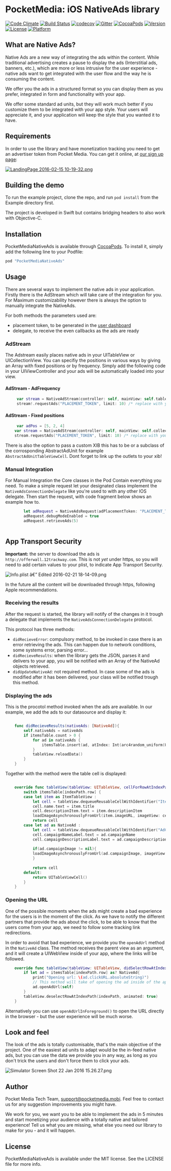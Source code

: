 # PocketMedia: iOS NativeAds library
[![Code Climate](https://codeclimate.com/github/Pocketbrain/nativeadslib-ios/badges/gpa.svg)](https://codeclimate.com/github/Pocketbrain/nativeadslib-ios)
[![Build Status](https://travis-ci.org/Pocketbrain/nativeadslib-ios.svg?branch=feature%2Fnew-structure-tests)](https://travis-ci.org/Pocketbrain/nativeadslib-ios)
[![codecov](https://codecov.io/gh/Pocketbrain/nativeadslib-ios/branch/feature%2Fnew-structure-tests/graph/badge.svg)](https://codecov.io/gh/Pocketbrain/nativeadslib-ios)
[![Gitter](https://badges.gitter.im/join_chat.svg)](https://gitter.im/Pocketbrain)
[![CocoaPods](https://img.shields.io/cocoapods/at/PocketMediaNativeAds.svg?maxAge=2592000&style=flat)](http://cocoapods.org/pods/PocketMediaNativeAds)
[![Version](https://img.shields.io/cocoapods/v/PocketMediaNativeAds.svg?maxAge=2592000&style=flat)](http://cocoapods.org/pods/PocketMediaNativeAds)
[![License](https://img.shields.io/cocoapods/l/PocketMediaNativeAds.svg?maxAge=2592000&style=flat)](http://cocoapods.org/pods/PocketMediaNativeAds)
[![Platform](https://img.shields.io/cocoapods/p/PocketMediaNativeAds.svg?maxAge=2592000&style=flat)](http://cocoapods.org/pods/PocketMediaNativeAds)

## What are Native Ads?

Native Ads are a new way of integrating the ads within the content. While traditional advertising creates a pause to display the ads (Interstitial ads, banners, etc.), which are more or less intrusive for the user experience - native ads want to get integrated with the user flow and the way he is consuming the content. 

We offer you the ads in a structured format so you can display them as you prefer, integrated in form and functionality with your app.

We offer some standard ad units, but they will work much better if you customize them to be integrated with your app style. Your users will appreciate it, and your application will keep the style that you wanted it to have.

## Requirements

In order to use the library and have monetization tracking you need to get an advertiser token from Pocket Media. You can get it online, at [our sign up page](http://nativeads.pocketmedia.mobi/signup.html):

[![LandingPage 2016-02-15 10-19-32.png](https://bitbucket.org/repo/46g5gL/images/3248517185-LandingPage%202016-02-15%2010-19-32.png)](http://nativeads.pocketmedia.mobi/signup.html)


## Building the demo

To run the example project, clone the repo, and run `pod install` from the Example directory first.

The project is developed in Swift but contains bridging headers to also work with Objective-C.


## Installation

PocketMediaNativeAds is available through [CocoaPods](http://cocoapods.org). To install
it, simply add the following line to your Podfile:

```ruby
pod "PocketMediaNativeAds"
```

## Usage
There are several ways to implement the native ads in your application. Firstly there is the AdStream which will take care of the integration for you. For Maximum customizability however there is always the option to manually integrate the NativeAds.

For both methods the parameters used are:

- placement token, to be generated in the [user dashboard](http://third-party.pmgbrain.com/)
- delegate, to receive the even callbacks as the ads are ready



### AdStream
The Adstream easily places native ads in your UITableView or UICollectionView.
You can specifiy the positions in various ways by giving an Array with fixed positions or by frequency.
Simply add the following code in your UIViewController and your ads will be automatically loaded into your view. 



#### AdStream - AdFrequency
```swift
	 var stream = NativeAdStream(controller: self, mainView: self.tableView, adMargin: 1, firstAdPosition: 1)
     stream!.requestAds("PLACEMENT_TOKEN", limit: 10) /* replace with your own token!! */
```

#### AdStream - Fixed positions
```swift
	 var adPos = [5, 2, 4]
    var stream = NativeAdStream(controller: self, mainView: self.collectionView, adsPositions: adPos)
    stream.requestAds("PLACEMENT_TOKEN", limit: 10) /* replace with your own token!! */
```

There is also the option to pass a custom XIB this has to be or a subclass of the corrosponding AbstractAdUnit for example ```AbstractAdUnitTableViewCell```. 
Dont forget to link up the outlets to your xib!


### Manual Integration
For Manual Integration the Core classes in the Pod Contain everything you need. 
To make a simple request let your designated class implement the ```NativeAdsConnectionDelegate``` like you're used to with any other IOS delegate. Then start the request, with code fragment below shows an example how to. 

```swift
        let adRequest = NativeAdsRequest(adPlacementToken: "PLACEMENT_TOKEN", delegate: self) /* replace with your own token!! */
        adRequest.debugModeEnabled = true
        adRequest.retrieveAds(5)
    
```

## App Transport Security

**Important:** the server to download the ads is ```http://offerwall.12trackway.com```. This is not *yet* under https, so you will need to add certain values to your plist, to indicate App Transport Security. 

![Info.plist â€” Edited 2016-02-21 18-14-09.png](https://bitbucket.org/repo/46g5gL/images/2846838342-Info.plist%20%E2%80%94%20Edited%202016-02-21%2018-14-09.png)

In the future all the content will be downloaded through https, following Apple recommendations.


### Receiving the results
After the request is started, the library will notify of the changes in it trough a delegate that implements the ```NativeAdsConnectionDelegate``` protocol.

This protocol has three methods:

- ```didRecieveError```: compulsory method, to be invoked in case there is an error retrieving the ads. This can happen due to network conditions, some systems error, parsing error...
- ```didRecieveResults```: when the library gets the JSON, parses it and delivers to your app, you will be notified with an Array of the NativeAd objects retrieved.
- ```didUpdateNativeAd```: not required method. In case some of the ads is modified after it has been delivered, your class will be notified trough this method.

### Displaying the ads

This is the procotol method invoked when the ads are available. In our example, we add the ads to our datasource and display it:

```swift

    func didRecieveResults(nativeAds: [NativeAd]){
        self.nativeAds = nativeAds
        if itemsTable.count > 0 {
            for ad in nativeAds {
                itemsTable.insert(ad, atIndex: Int(arc4random_uniform(UInt32(itemsTable.count))))
            }
            tableView.reloadData()
        }
    }
```

Together with the method were the table cell is displayed:

```swift

    override func tableView(tableView: UITableView, cellForRowAtIndexPath indexPath: NSIndexPath) -> UITableViewCell {
        switch itemsTable[indexPath.row] {
        case let item as ItemTableView :
            let cell = tableView.dequeueReusableCellWithIdentifier("ItemCell", forIndexPath:indexPath) as! ItemCell
            cell.name.text = item.title
            cell.descriptionItem.text = item.descriptionItem
            loadImageAsynchronouslyFromUrl(item.imageURL, imageView: cell.artworkImageView)
            return cell
        case let ad as NativeAd :
            let cell = tableView.dequeueReusableCellWithIdentifier("AdCell", forIndexPath:indexPath) as! AdCell
            cell.campaignNameLabel.text = ad.campaignName
            cell.campaignDescriptionLabel.text = ad.campaignDescription
            
            if(ad.campaignImage != nil){
            loadImageAsynchronouslyFromUrl(ad.campaignImage, imageView: cell.campaignImageView)
            }
            
            return cell
        default:
            return UITableViewCell()
        }
    }
```

### Opening the URL

One of the possible moments when the ads might create a bad experience for the users is in the moment of the click. As we have to notify the different partners that provide the ads about the click, to be able to know that the users come from your app, we need to follow some tracking link redirections. 

In order to avoid that bad experience, we provide you the ```openAdUrl``` method in the ```NativeAd``` class. The method receives the parent view as an argument, and it will create a UIWebView inside of your app, where the links will be followed.

```swift
    override func tableView(tableView: UITableView, didSelectRowAtIndexPath indexPath: NSIndexPath) {
        if let ad = itemsTable[indexPath.row] as? NativeAd{
            print("Opening url: \(ad.clickURL.absoluteString)")
            // This method will take of opening the ad inside of the app, until we have an iTunes url
            ad.openAdUrl(self)
        }
        tableView.deselectRowAtIndexPath(indexPath, animated: true)
    }
```

Alternatively you can use ```openAdUrlInForeground()``` to open the URL directly in the browser - but the user experience will be much worse.


## Look and feel

The look of the ads is totally customisable, that's the main objective of the project. One of the easiest ad units to adapt would be the in-feed native ads, but you can use the data we provide you in any way, as long as you don't trick the users and don't force them to click your ads.

![Simulator Screen Shot 22 Jan 2016 15.26.27.png](https://bitbucket.org/repo/46g5gL/images/3807516826-Simulator%20Screen%20Shot%2022%20Jan%202016%2015.26.27.png)

## Author

Pocket Media Tech Team, [support@pocketmedia.mobi](mailto:support@pocketmedia.mobi). Feel free to contact us for any suggestion improvements you might have. 

We work for you, we want you to be able to implement the ads in 5 minutes and start monetizing your audience with a totally native and tailored experience! Tell us what you are missing, what else you need our library to make for you - and it will happen.

## License

PocketMediaNativeAds is available under the MIT license. See the LICENSE file for more info.
